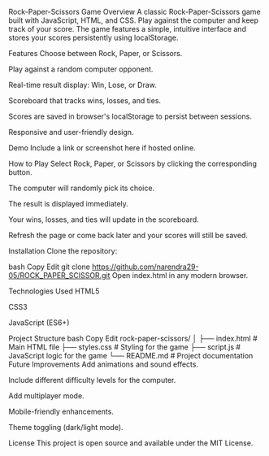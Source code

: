 Rock-Paper-Scissors Game
Overview
A classic Rock-Paper-Scissors game built with JavaScript, HTML, and CSS. Play against the computer and keep track of your score. The game features a simple, intuitive interface and stores your scores persistently using localStorage.

Features
Choose between Rock, Paper, or Scissors.

Play against a random computer opponent.

Real-time result display: Win, Lose, or Draw.

Scoreboard that tracks wins, losses, and ties.

Scores are saved in browser's localStorage to persist between sessions.

Responsive and user-friendly design.

Demo
Include a link or screenshot here if hosted online.

How to Play
Select Rock, Paper, or Scissors by clicking the corresponding button.

The computer will randomly pick its choice.

The result is displayed immediately.

Your wins, losses, and ties will update in the scoreboard.

Refresh the page or come back later and your scores will still be saved.

Installation
Clone the repository:

bash
Copy
Edit
git clone https://github.com/narendra29-05/ROCK_PAPER_SCISSOR.git
Open index.html in any modern browser.

Technologies Used
HTML5

CSS3

JavaScript (ES6+)

Project Structure
bash
Copy
Edit
rock-paper-scissors/
│
├── index.html         # Main HTML file
├── styles.css         # Styling for the game
├── script.js          # JavaScript logic for the game
└── README.md          # Project documentation
Future Improvements
Add animations and sound effects.

Include different difficulty levels for the computer.

Add multiplayer mode.

Mobile-friendly enhancements.

Theme toggling (dark/light mode).

License
This project is open source and available under the MIT License.
